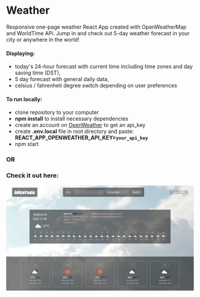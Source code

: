# Weather

Responsive one-page weather React App created with OpenWeatherMap and WorldTime APi. Jump in and check out 5-day weather forecast in your city or anywhere in the world!

#### Displaying:
* today's 24-hour forecast with current time including time zones and day saving time (DST),
* 5 day forecast with general daily data,
* celsius / fahrenheit degree switch depending on user preferences

#### To run locally:
* clone repository to your computer
* **npm install** to install necessary dependencies
* create an account on <a href="https://openweathermap.org/api">OpenWeather</a> to get an api_key
* create **.env.local** file in root directory and paste: **REACT_APP_OPENWEATHER_API_KEY=`your_api_key`**
* npm start

### OR

### Check it out here:

<a href="https://adamptk.github.io/weather" target="_blank"><img src="public/weather.png" alt="GiveAway" /></a>
